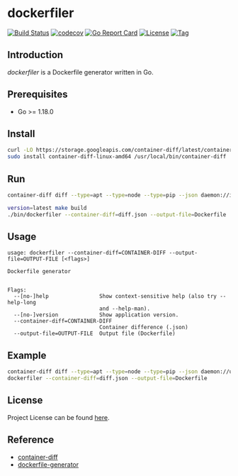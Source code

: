 # dockerfiler

[![Build Status](https://github.com/craftslab/dockerfiler/workflows/ci/badge.svg?branch=main&event=push)](https://github.com/craftslab/dockerfiler/actions?query=workflow%3Aci)
[![codecov](https://codecov.io/gh/craftslab/dockerfiler/branch/main/graph/badge.svg?token=7PMQALLZLY)](https://codecov.io/gh/craftslab/dockerfiler)
[![Go Report Card](https://goreportcard.com/badge/github.com/craftslab/dockerfiler)](https://goreportcard.com/report/github.com/craftslab/dockerfiler)
[![License](https://img.shields.io/github/license/craftslab/dockerfiler.svg)](https://github.com/craftslab/dockerfiler/blob/main/LICENSE)
[![Tag](https://img.shields.io/github/tag/craftslab/dockerfiler.svg)](https://github.com/craftslab/dockerfiler/tags)



## Introduction

*dockerfiler* is a Dockerfile generator written in Go.



## Prerequisites

- Go >= 1.18.0



## Install

```bash
curl -LO https://storage.googleapis.com/container-diff/latest/container-diff-linux-amd64
sudo install container-diff-linux-amd64 /usr/local/bin/container-diff
```



## Run

```bash
container-diff diff --type=apt --type=node --type=pip --json daemon://image1 daemon://image2 > diff.json

version=latest make build
./bin/dockerfiler --container-diff=diff.json --output-file=Dockerfile
```



## Usage

```
usage: dockerfiler --container-diff=CONTAINER-DIFF --output-file=OUTPUT-FILE [<flags>]

Dockerfile generator


Flags:
  --[no-]help                Show context-sensitive help (also try --help-long
                             and --help-man).
  --[no-]version             Show application version.
  --container-diff=CONTAINER-DIFF
                             Container difference (.json)
  --output-file=OUTPUT-FILE  Output file (Dockerfile)
```



## Example

```bash
container-diff diff --type=apt --type=node --type=pip --json daemon://ubuntu:22.04 daemon://ubuntu:23.04 > diff.json
dockerfiler --container-diff=diff.json --output-file=Dockerfile
```



## License

Project License can be found [here](LICENSE).



## Reference

- [container-diff](https://github.com/GoogleContainerTools/container-diff)
- [dockerfile-generator](https://www.startwithdocker.com/)
